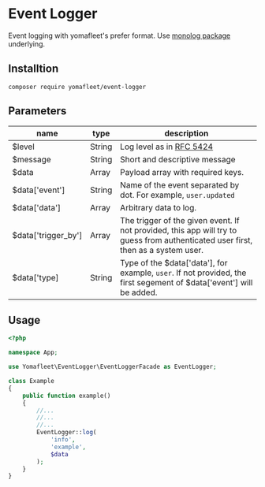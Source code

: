 # Event Logger

Event logging with yomafleet's prefer format. Use [monolog package](https://github.com/Seldaek/monolog) underlying.

## Installtion

`composer require yomafleet/event-logger`

## Parameters

| name                | type   | description                                                                                                                       |
| ------------------- | ------ | --------------------------------------------------------------------------------------------------------------------------------- |
| $level              | String | Log level as in [RFC 5424](https://datatracker.ietf.org/doc/html/rfc5424)                                                         |
| $message            | String | Short and descriptive message                                                                                                     |
| $data               | Array  | Payload array with required keys.                                                                                                 |
| $data['event']      | String | Name of the event separated by dot. For example, `user.updated`                                                                   |
| $data['data']       | Array  | Arbitrary data to log.                                                                                                            |
| $data['trigger_by'] | Array  | The trigger of the given event. If not provided, this app will try to guess from authenticated user first, then as a system user. |
| $data['type]        | String | Type of the $data['data'], for example, `user`. If not provided, the first segement of $data['event'] will be added.              |

## Usage

```php
<?php

namespace App;

use Yomafleet\EventLogger\EventLoggerFacade as EventLogger;

class Example
{
    public function example()
    {
        //...
        //...
        //...
        EventLogger::log(
            'info',
            'example',
            $data
        );
    }
}

```
